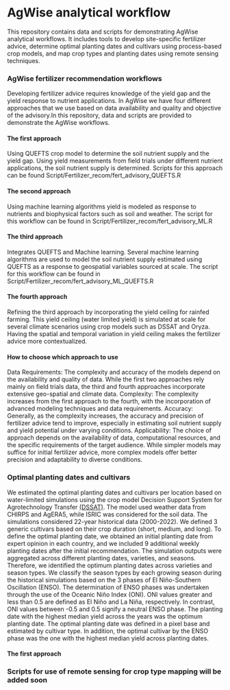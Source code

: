 
# AgWise analytical workflow
This repository contains data and scripts for demonstrating AgWise analytical workflows. It includes tools to develop site-specific fertilizer advice, determine optimal planting dates and cultivars using process-based crop models, and map crop types and planting dates using remote sensing techniques.

### AgWise fertilizer recommendation workflows 
Developing fertilizer advice requires knowledge of the yield gap and the yield response to nutrient applications. In AgWise we have four different approaches that we use based on data availability and quality and objective of the advisory.In this repository, data and scripts are provided to demonstrate the AgWise workflows. 

#### The first approach 
Using QUEFTS crop model to determine the soil nutrient supply and the yield gap. Using yield measurements from field trials under different nutrient applications, the soil nutrient supply is determined. Scripts for this approach can be found Script/Fertilizer_recom/fert_advisory_QUEFTS.R

#### The second approach
Using machine learning algorithms yield is modeled as response to nutrients and biophysical factors such as soil and weather. The script for this workflow can be found in Script/Fertilizer_recom/fert_advisory_ML.R

#### The third approach
Integrates QUEFTS and Machine learning. Several machine learning algorithms are used to model the soil nutrient supply estimated using QUEFTS as a response to geospatial variables sourced at scale. The script for this workflow can be found in Script/Fertilizer_recom/fert_advisory_ML_QUEFTS.R

#### The fourth approach 
Refining the third approach by incorporating the yield ceiling for rainfed farming. This yield ceiling (water limited yield) is simulated at scale for several climate scenarios using crop models such as DSSAT and Oryza. Having the spatial and temporal variation in yield ceiling makes the fertilizer advice more contextualized. 

#### How to choose which approach to use
Data Requirements: The complexity and accuracy of the models depend on the availability and quality of data. While the first two approaches rely mainly on field trials data, the third and fourth approaches incorporate extensive geo-spatial and climate data.
Complexity: The complexity increases from the first approach to the fourth, with the incorporation of advanced modeling techniques and data requirements.
Accuracy: Generally, as the complexity increases, the accuracy and precision of fertilizer advice tend to improve, especially in estimating soil nutrient supply and yield potential under varying conditions.
Applicability: The choice of approach depends on the availability of data, computational resources, and the specific requirements of the target audience. While simpler models may suffice for initial fertilizer advice, more complex models offer better precision and adaptability to diverse conditions.

### Optimal planting dates and cultivars
We estimated the optimal planting dates and cultivars per location based on water-limited simulations using the crop model  Decision Support System for Agrotechnology Transfer <a href="http://dssat.net/about">(DSSAT)</a>. The model used weather data from CHIRPS and AgERA5, while ISRIC was considered for the soil data. The simulations considered 22-year historical data (2000-2022). We defined 3 generic cultivars based on their crop duration (short, medium, and long). To define the optimal planting date, we obtained an initial planting date from expert opinion in each country, and we included 9 additional weekly planting dates after the initial recommendation. The simulation outputs were aggregated across different planting dates, varieties, and seasons. Therefore, we identified the optimum planting dates across varieties and season types. We classify the season types by  each growing season during the historical simulations based on the 3 phases of El Niño-Southern Oscillation (ENSO). The determination of ENSO phases was undertaken through the use of the Oceanic Niño Index (ONI). ONI values greater and less than 0.5 are defined as El Niño and La Niña, respectively. In contrast, ONI values between -0.5 and 0.5 signify a neutral ENSO phase. The planting date with the highest median yield across the years was the optimum planting date. The optimal planting date was defined in a pixel base and estimated by cultivar type. In addition, the optimal cultivar by the ENSO phase was the one with the highest median yield across planting dates.  
#### The first approach

### Scripts for use of remote sensing for crop type mapping will be added soon
